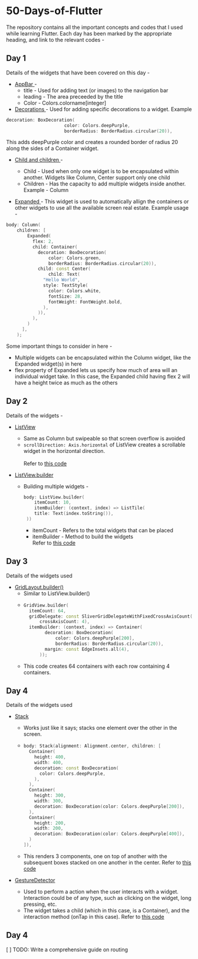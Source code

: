 # 50-Days-of-Flutter

The repository contains all the important concepts and codes that I used while learning Flutter. Each day has been marked by the appropriate heading, and link to the relevant codes -

## Day 1

Details of the widgets that have been covered on this day -
- <u> AppBar </u> -
  - title - Used for adding text (or images) to the navigation bar
  - leading - The area preceeded by the title
  - Color - Colors.colorname[integer]
- <u> Decorations </u> -  Used for adding specific decorations to a widget. Example
```c++
decoration: BoxDecoration(
                      color: Colors.deepPurple,
                      borderRadius: BorderRadius.circular(20)),
```

This adds deepPurple color and creates a rounded border of radius 20 along the sides of a Container widget.

- <u> Child and children </u> -
  - Child - Used when only one widget is to be encapsulated within another. Widgets like Column, Center support only one child
  - Children - Has the capacity to add multiple widgets inside another. <br>
  Example - Column

- <u> Expanded </u> - This widget is used to automatically allign the containers or other widgets to use all the available screen real estate. Example usage -
```c++
body: Column(
    children: [
        Expanded(
          flex: 2,
          child: Container(
            decoration: BoxDecoration(
                color: Colors.green,
                borderRadius: BorderRadius.circular(20)),
            child: const Center(
                child: Text(
              "Hello World",
              style: TextStyle(
                color: Colors.white,
                fontSize: 28,
                fontWeight: FontWeight.bold,
              ),
            )),
          ),
        )
      ],
    );
```

Some important things to consider in here -
- Multiple widgets can be encapsulated within the Column widget, like the Expanded widget(s) in here
- flex property of Expanded lets us specify how much of area will an individual widget take. In this case, the Expanded child having flex 2 will have a height twice as much as the others


## Day 2
Details of the widgets -
- <u>ListView</u>
  - Same as Column but swipeable so that screen overflow is avoided
  - ```scrollDirection: Axis.horizontal``` of ListView creates a scrollable widget in the horizontal direction. <br> <br>
Refer to <a href="mainf/lib/day-2.dart"> this code </a>

- <u>ListView.builder</u>
  - Building multiple widgets - <br>
    ```c++
    body: ListView.builder(
        itemCount: 10,
        itemBuilder: (context, index) => ListTile(
        title: Text(index.toString()),
     ))
     ```
    - itemCount - Refers to the total widgets that can be placed
    - itemBuilder - Method to build the widgets
  <br> Refer to <a href="mainf/lib/day-2-builder.dart"> this code </a>

## Day 3
Details of the widgets used
- <u>GridLayout.builder()</u>
  - Similar to ListView.builder()
  - ```c++
    GridView.builder(
      itemCount: 64,
      gridDelegate: const SliverGridDelegateWithFixedCrossAxisCount(
          crossAxisCount: 4),
      itemBuilder: (context, index) => Container(
            decoration: BoxDecoration(
                color: Colors.deepPurple[200],
                borderRadius: BorderRadius.circular(20)),
            margin: const EdgeInsets.all(4),
          ));
     ```
  - This code creates 64 containers with each row containing 4 containers.

## Day 4
Details of the widgets used
- <u>Stack</u>
  - Works just like it says; stacks one element over the other in the screen.
  - ```c++
    body: Stack(alignment: Alignment.center, children: [
      Container(
        height: 400,
        width: 400,
        decoration: const BoxDecoration(
          color: Colors.deepPurple,
        ),
      ),
      Container(
        height: 300,
        width: 300,
        decoration: BoxDecoration(color: Colors.deepPurple[200]),
      ),
      Container(
        height: 200,
        width: 200,
        decoration: BoxDecoration(color: Colors.deepPurple[400]),
      )
    ]),
    ```
  - This renders 3 components, one on top of another with the subsequent boxes stacked on one another in the center. Refer to <a href="mainf/lib/day-4-stack.dart"> this code </a>

- <u>GestureDetector</u>
  - Used to perform a action when the user interacts with a widget. Interaction could be of any type, such as clicking on the widget, long pressing, etc.
  - The widget takes a child (which in this case, is a Container), and the interaction method (onTap in this case). Refer to <a href="mainf/lib/day-5-gesture.dart"> this code </a>

## Day 4
[ ] TODO: Write a comprehensive guide on routing